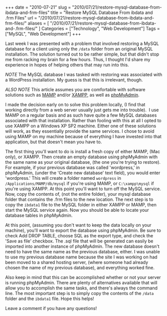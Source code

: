 +++
date = "2010-07-21"
slug = "2010/07/21/restore-mysql-database-from-ibdata-and-frm-files"
title = "Restore MySQL Database From ibdata and .frm Files"
url = "/2010/07/21/restore-mysql-database-from-ibdata-and-frm-files/"
aliases = [
    "/2010/07/21/restore-mysql-database-from-ibdata-and-.frm-files/"
]
Categories = ["Technology", "Web Development"]
Tags = ["MySQL", "Web Development"]
+++

Last week I was presented with a problem that involved restoring a MySQL database for a client using only the `/data` folder from an original MySQL installation. The solution turned out to be rather simple, but that didn't stop me from racking my brain for a few hours. Thus, I thought I'd share my experience in hopes of helping others that may run into this.

*NOTE* The MySQL database I was tasked with restoring was associated with a WordPress installation. My guess is that this is irrelevant, though.

*ALSO NOTE* This article assumes you are comfortable with software solutions such as [MAMP](http://www.mamp.info/en/index.html) and/or [XAMPP](http://www.apachefriends.org/en/xampp.html), as well as [phpMyAdmin](http://www.phpmyadmin.net/home_page/index.php).

I made the decision early on to solve this problem locally, (I find that working directly from a web server usually just gets me into trouble).  I use MAMP on a regular basis and as such have quite a few MySQL databases associated with that installation. Rather than fooling with this at all I opted to use XAMPP on a Windows XP SP2 machine. Either one of these solutions will work, as they essentially provide the same services. I chose to avoid using MAMP on my machine because of everything I have invested into that application, but that doesn't mean you have to.

The first thing you'll want to do is install a fresh copy of either MAMP, (Mac only), or XAMPP. Then create an empty database using phpMyAdmin with the same name as your original database, (the one you're trying to restore). For example, if your previous database was called 'wordpress,' in phpMyAdmin, (under the 'Create new database' text field), you would enter 'wordpress.' This will create a folder named `wordpress` in `/Applications/MAMP/db/mysql` if you're using MAMP, or `C:\xampp\mysql` if you're using XAMPP. At this point you'll want to turn off the MySQL service. Now, copy the contents of, (not the entire folder), your mysql database folder that contains the .frm files to the new location. The next step is to copy the `ibdata1` file to the MySQL folder in either XAMPP or MAMP, then start the MySQL service again. Now you should be able to locate your database tables in phpMyAdmin.

At this point, (assuming you don't want to keep the data locally on your machine), you'll want to export the database using phpMyAdmin. Be sure to check Add DROP TABLE, choose SQL as the export type, and check the 'Save as file' checkbox. The .sql file that will be generated can easily be imported into another instance of phpMyAdmin. The new database doesn't need to have the same name as the previous database, either. I was unable to use my previous database name because the site I was working on had been moved to a shared hosting server, (where someone had already chosen the name of my previous database), and everything worked fine.

Also keep in mind that this can be accomplished whether or not your server is running phpMyAdmin. There are plenty of alternatives available that will allow you to accomplish the same tasks, and there's always the command line. The most important step is to simply copy the contents of the `/data` folder and the `ibdata1` file. Hope this helps!

Leave a comment if you have any questions!
